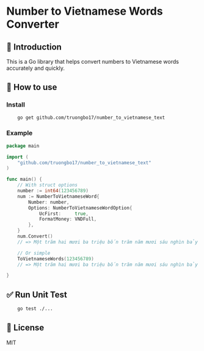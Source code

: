 # Number to Vietnamese Words Converter

## 📌 Introduction

This is a Go library that helps convert numbers to Vietnamese words accurately and quickly.

## 🚀 How to use

### Install

```sh
    go get github.com/truongbo17/number_to_vietnamese_text
```

### Example

```go
package main

import (
	"github.com/truongbo17/number_to_vietnamese_text"
)

func main() {
	// With struct options
	number := int64(123456789)
	num := NumberToVietnameseWord{
		Number: number,
		Options: NumberToVietnameseWordOption{
			UcFirst:     true,
			FormatMoney: VNDFull,
		},
	}
	num.Convert()
	// => Một trăm hai mươi ba triệu bốn trăm năm mươi sáu nghìn bảy trăm tám mươi chín việt nam đồng

	// Or simple
	ToVietnameseWords(123456789)
	// => Một trăm hai mươi ba triệu bốn trăm năm mươi sáu nghìn bảy trăm tám mươi chín

}
```

## ✅ Run Unit Test

```sh
    go test ./...
```

## 📄 License

MIT
